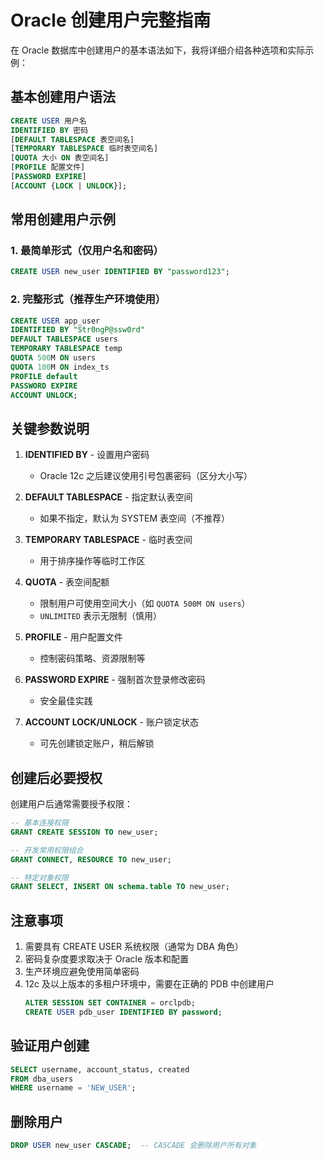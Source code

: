 # Oracle 创建用户完整指南

在 Oracle 数据库中创建用户的基本语法如下，我将详细介绍各种选项和实际示例：

## 基本创建用户语法

```sql
CREATE USER 用户名 
IDENTIFIED BY 密码
[DEFAULT TABLESPACE 表空间名]
[TEMPORARY TABLESPACE 临时表空间名]
[QUOTA 大小 ON 表空间名]
[PROFILE 配置文件]
[PASSWORD EXPIRE]
[ACCOUNT {LOCK | UNLOCK}];
```

## 常用创建用户示例

### 1. 最简单形式（仅用户名和密码）
```sql
CREATE USER new_user IDENTIFIED BY "password123";
```

### 2. 完整形式（推荐生产环境使用）
```sql
CREATE USER app_user 
IDENTIFIED BY "Str0ngP@ssw0rd"
DEFAULT TABLESPACE users
TEMPORARY TABLESPACE temp
QUOTA 500M ON users
QUOTA 100M ON index_ts
PROFILE default
PASSWORD EXPIRE
ACCOUNT UNLOCK;
```

## 关键参数说明

1. **IDENTIFIED BY** - 设置用户密码
   - Oracle 12c 之后建议使用引号包裹密码（区分大小写）
   
2. **DEFAULT TABLESPACE** - 指定默认表空间
   - 如果不指定，默认为 SYSTEM 表空间（不推荐）

3. **TEMPORARY TABLESPACE** - 临时表空间
   - 用于排序操作等临时工作区

4. **QUOTA** - 表空间配额
   - 限制用户可使用空间大小（如 `QUOTA 500M ON users`）
   - `UNLIMITED` 表示无限制（慎用）

5. **PROFILE** - 用户配置文件
   - 控制密码策略、资源限制等

6. **PASSWORD EXPIRE** - 强制首次登录修改密码
   - 安全最佳实践

7. **ACCOUNT LOCK/UNLOCK** - 账户锁定状态
   - 可先创建锁定账户，稍后解锁

## 创建后必要授权

创建用户后通常需要授予权限：

```sql
-- 基本连接权限
GRANT CREATE SESSION TO new_user;

-- 开发常用权限组合
GRANT CONNECT, RESOURCE TO new_user;

-- 特定对象权限
GRANT SELECT, INSERT ON schema.table TO new_user;
```

## 注意事项

1. 需要具有 CREATE USER 系统权限（通常为 DBA 角色）
2. 密码复杂度要求取决于 Oracle 版本和配置
3. 生产环境应避免使用简单密码
4. 12c 及以上版本的多租户环境中，需要在正确的 PDB 中创建用户
   ```sql
   ALTER SESSION SET CONTAINER = orclpdb;
   CREATE USER pdb_user IDENTIFIED BY password;
   ```

## 验证用户创建

```sql
SELECT username, account_status, created 
FROM dba_users 
WHERE username = 'NEW_USER';
```

## 删除用户

```sql
DROP USER new_user CASCADE;  -- CASCADE 会删除用户所有对象
```

